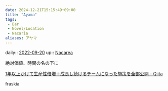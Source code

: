 ```yaml
---
date: 2024-12-21T15:15:49+09:00
title: "Ayama"
tags:
 - Bar
 - Novel/Location
 - Nacaria
aliases: アヤマ
---
```


daily:: [2022-09-20](Daily_Note/2022-09-20.md)
up:: [Nacarea](Nacarea.md)

絶対価値、時間の名の下に

[1年以上かけて生産性倍増＋成長し続けるチームになった施策を全部公開 - Qiita](https://qiita.com/kojimadev/items/4b28f801863cf4e8f0da)

fraskia